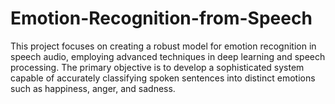 # Emotion-Recognition-from-Speech
This project focuses on creating a robust model for emotion recognition in speech audio, employing advanced techniques in deep learning and speech processing. The primary objective is to develop a sophisticated system capable of accurately classifying spoken sentences into distinct emotions such as happiness, anger, and sadness.
